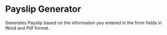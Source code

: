 # Payslip Generator

Generates Payslip based on the information you entered in the form fields in Word and Pdf format.